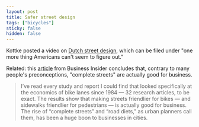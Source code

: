 ```yaml
---
layout: post
title: Safer street design
tags: ["bicycles"]
sticky: false
hidden: false
---
```


Kottke posted a video on [Dutch street design](https://kottke.org/24/03/how-the-dutch-solved-street-design), which can be filed under "one more thing Americans can't seem to figure out."

Related: this [article](https://www.businessinsider.com/bike-lanes-good-for-business-studies-better-streets-2024-3) from Business Insider concludes that, contrary to many people's preconceptions, "complete streets" are actually good for business.

> I’ve read every study and report I could find that looked specifically at the economics of bike lanes since 1984 — 32 research articles, to be exact. The results show that making streets friendlier for bikes — and sidewalks friendlier for pedestrians — is actually good for business. The rise of “complete streets” and “road diets,” as urban planners call them, has been a huge boon to businesses in cities.
